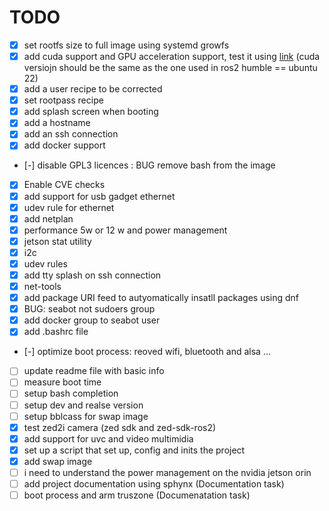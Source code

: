 # TODO

- [x] set rootfs size to full image using systemd growfs
- [x] add cuda support and GPU acceleration support, test it using [link](https://github.com/stereolabs/zed-sdk/tree/master/body%20tracking/body%20tracking/python) (cuda versiojn should be the same as the one used in ros2 humble == ubuntu 22)
- [x] add a user recipe  to be corrected 
- [x] set rootpass recipe 
- [x] add splash screen when booting
- [x] add a hostname 
- [x] add an ssh connection 
- [x] add docker support 
- [-] disable GPL3 licences : BUG remove bash from the image
- [x] Enable CVE checks
- [x] add support for usb gadget ethernet
- [x] udev rule for ethernet
- [x] add netplan 
- [x] performance 5w or 12 w and power management 
- [x] jetson stat utility 
- [x] i2c 
- [x] udev rules 
- [x] add tty splash on ssh connection
- [x] net-tools
- [x] add package URI feed to autyomatically insatll packages using dnf 
- [x] BUG: seabot not sudoers group
- [x] add docker group to seabot user
- [x] add .bashrc file
- [-] optimize boot process: reoved wifi, bluetooth and alsa ... 
- [ ] update readme file with basic info
- [ ] measure boot time
- [ ] setup bash completion
- [ ] setup dev and realse version
- [ ] setup bblcass for swap image
- [x] test zed2i camera  (zed sdk and zed-sdk-ros2)
- [x] add support for uvc and video multimidia 
- [x] set up a script that set up, config and inits the project 
- [x] add swap image 
- [ ] i need to understand the power management on the nvidia jetson orin
- [ ] add project documentation using sphynx (Documentation task)
- [ ] boot process and arm truszone (Documenatation task)
